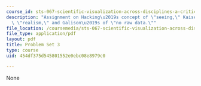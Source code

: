 ```yaml
---
course_id: sts-067-scientific-visualization-across-disciplines-a-critical-introduction-spring-2005
description: "Assignment on Hacking\u2019s concept of \"seeing,\" Kaiser\u2019s of\
  \ \"realism,\" and Galison\u2019s of \"no raw data.\""
file_location: /coursemedia/sts-067-scientific-visualization-across-disciplines-a-critical-introduction-spring-2005/454df375d545801552e0ebc08e8979c0_pset3.pdf
file_type: application/pdf
layout: pdf
title: Problem Set 3
type: course
uid: 454df375d545801552e0ebc08e8979c0

---
```

None